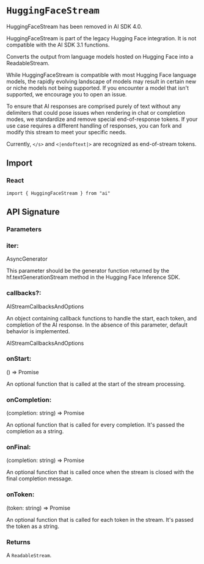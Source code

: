 # `HuggingFaceStream`

HuggingFaceStream has been removed in AI SDK 4.0.

HuggingFaceStream is part of the legacy Hugging Face integration. It is not
compatible with the AI SDK 3.1 functions.

Converts the output from language models hosted on Hugging Face into a ReadableStream.

While HuggingFaceStream is compatible with most Hugging Face language models, the rapidly evolving landscape of models may result in certain new or niche models not being supported. If you encounter a model that isn't supported, we encourage you to open an issue.

To ensure that AI responses are comprised purely of text without any delimiters that could pose issues when rendering in chat or completion modes, we standardize and remove special end-of-response tokens. If your use case requires a different handling of responses, you can fork and modify this stream to meet your specific needs.

Currently, `</s>` and `<|endoftext|>` are recognized as end-of-stream tokens.

## Import

### React

```
import { HuggingFaceStream } from "ai"
```

## API Signature

### Parameters

### iter:

AsyncGenerator<any>

This parameter should be the generator function returned by the hf.textGenerationStream method in the Hugging Face Inference SDK.

### callbacks?:

AIStreamCallbacksAndOptions

An object containing callback functions to handle the start, each token, and completion of the AI response. In the absence of this parameter, default behavior is implemented.

AIStreamCallbacksAndOptions

### onStart:

() => Promise<void>

An optional function that is called at the start of the stream processing.

### onCompletion:

(completion: string) => Promise<void>

An optional function that is called for every completion. It's passed the completion as a string.

### onFinal:

(completion: string) => Promise<void>

An optional function that is called once when the stream is closed with the final completion message.

### onToken:

(token: string) => Promise<void>

An optional function that is called for each token in the stream. It's passed the token as a string.

### Returns

A `ReadableStream`.
